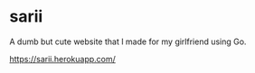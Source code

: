 # sarii

A dumb but cute website that I made for my girlfriend using Go.

https://sarii.herokuapp.com/
